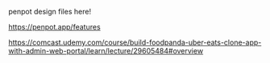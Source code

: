 penpot design files here!

https://penpot.app/features

https://comcast.udemy.com/course/build-foodpanda-uber-eats-clone-app-with-admin-web-portal/learn/lecture/29605484#overview


